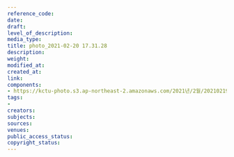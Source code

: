 ```yaml
---
reference_code: 
date: 
draft: 
level_of_description: 
media_type: 
title: photo_2021-02-20 17.31.28
description: 
weight: 
modified_at: 
created_at: 
link: 
components:
- https://kctu-photo.s3.ap-northeast-2.amazonaws.com/2021년/2월/20210219_백기완+선생+발인.영결식.하관/백승호/photo_2021-02-20+17.31.28.jpeg
tags:
- 
creators: 
subjects: 
sources: 
venues: 
public_access_status: 
copyright_status: 
---
```

